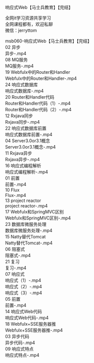 响应式Web【马士兵教育】【完结】

全网it学习资源共享学习<br>全网课程都有，欢迎私聊<br>微信：jerryttom<br>

msb060-响应式Web【马士兵教育】【完结】<br> 02 异步<br> 异步-.mp4<br> 08 MQ服务<br> MQ服务-.mp4<br> 19 Webfulx中的Router和Handler<br> Webfulx中的Router和Handler-.mp4<br> 24 响应式数据库<br> 响应式数据库-.mp4<br> 20 Router和Handler代码<br> Router和Handler代码（1）-.mp4<br> Router和Handler代码（2）-.mp4<br> 12 Rxjava同步<br> Rxjava同步-.mp4<br> 22 响应式数据库前置<br> 响应式数据库前置-.mp4<br> 04 Server3.0or3.1概念<br> Server3.0or3.1概念-.mp4<br> 11 Rxjava异步<br> Rxjava异步-.mp4<br> 16 响应式编程解析<br> 响应式编程解析-.mp4<br> 01 前置<br> 前置-.mp4<br> 10 Flux<br> Flux-.mp4<br> 13 project reactor<br> project reactor-.mp4<br> 17 Webfulx和SpringMVC区别<br> Webfulx和SpringMVC区别-.mp4<br> 23 数据库微服务处理<br> 数据库微服务处理-.mp4<br> 15 Natty替代Tomcat<br> Natty替代Tomcat-.mp4<br> 06 阻塞式<br> 阻塞式-.mp4<br> 21 复习<br> 复习-.mp4<br> 07 响应式<br> 响应式（1）-.mp4<br> 响应式（2）-.mp4<br> 响应式（3）-.mp4<br> 05 前置<br> 前置-.mp4<br> 14 响应式Web代码<br> 响应式Web代码-.mp4<br> 18 Webfulx+SSE服务器推<br> Webfulx+SSE服务器推-.mp4<br> 03 异步代码<br> 异步代码-.mp4<br> 09 响应式特点<br> 响应式特点-.mp4